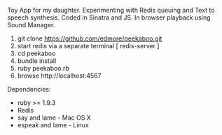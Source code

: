 Toy App for my daughter. Experimenting with Redis queuing and Text to speech synthesis.
Coded in Sinatra and JS. In browser playback using Sound Manager.

1. git clone https://github.com/edmore/peekaboo.git
2. start redis via a separate terminal [ redis-server ]
3. cd peekaboo
4. bundle install
5. ruby peekaboo.rb
6. browse http://localhost:4567

Dependencies:
- ruby >= 1.9.3
- Redis
- say and lame - Mac OS X
- espeak and lame - Linux
